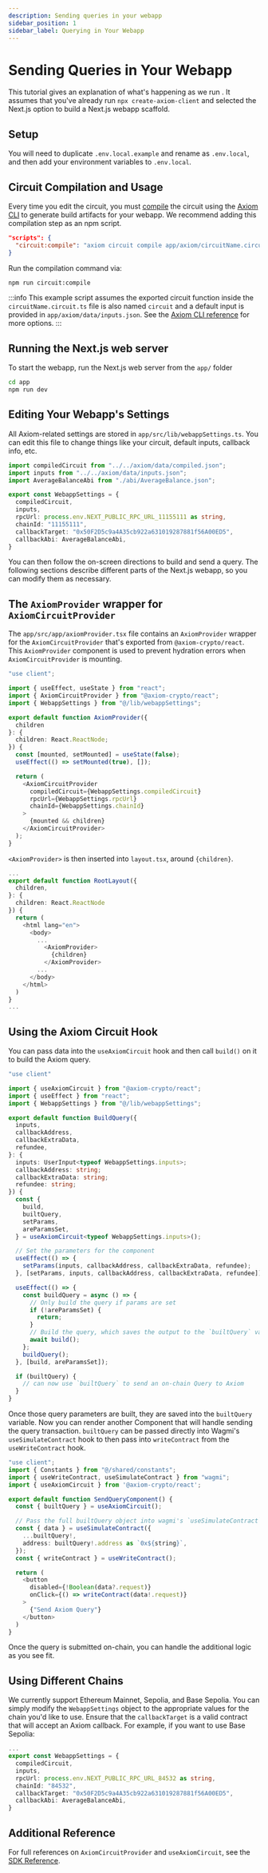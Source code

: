```yaml
---
description: Sending queries in your webapp
sidebar_position: 1
sidebar_label: Querying in Your Webapp
---
```


# Sending Queries in Your Webapp

This tutorial gives an explanation of what's happening as we run . It assumes that you've already run `npx create-axiom-client` and selected the Next.js option to build a Next.js webapp scaffold.

## Setup

You will need to duplicate `.env.local.example` and rename as `.env.local`, and then add your environment variables to `.env.local`.

## Circuit Compilation and Usage

Every time you edit the circuit, you must [compile](/sdk/typescript-sdk/axiom-cli#compile) the circuit using the [Axiom CLI](/sdk/typescript-sdk/axiom-cli#compile) to generate build artifacts for your webapp. We recommend adding this compilation step as an npm script.

```json title="package.json (in root directory of project)"
"scripts": {
  "circuit:compile": "axiom circuit compile app/axiom/circuitName.circuit.ts"
}
```

Run the compilation command via:

```bash npm2yarn
npm run circuit:compile
```

:::info
This example script assumes the exported circuit function inside the `circuitName.circuit.ts` file is also named `circuit` and a default input is provided in `app/axiom/data/inputs.json`. See the [Axiom CLI reference](/sdk/typescript-sdk/axiom-cli) for more options.
:::

## Running the Next.js web server

To start the webapp, run the Next.js web server from the `app/` folder

```bash npm2yarn
cd app
npm run dev
```

## Editing Your Webapp's Settings

All Axiom-related settings are stored in `app/src/lib/webappSettings.ts`. You can edit this file to change things like your circuit, default inputs, callback info, etc.

```typescript title="app/src/lib/webappSettings.ts"
import compiledCircuit from "../../axiom/data/compiled.json";
import inputs from "../../axiom/data/inputs.json";
import AverageBalanceAbi from "./abi/AverageBalance.json";

export const WebappSettings = {
  compiledCircuit,
  inputs,
  rpcUrl: process.env.NEXT_PUBLIC_RPC_URL_11155111 as string,
  chainId: "11155111",
  callbackTarget: "0x50F2D5c9a4A35cb922a631019287881f56A00ED5",
  callbackAbi: AverageBalanceAbi,
}
```

You can then follow the on-screen directions to build and send a query. The following sections describe different parts of the Next.js webapp, so you can modify them as necessary.

## The `AxiomProvider` wrapper for `AxiomCircuitProvider`

The `app/src/app/axiomProvider.tsx` file contains an `AxiomProvider` wrapper for the `AxiomCircuitProvider` that's exported from `@axiom-crypto/react`. This `AxiomProvider` component is used to prevent hydration errors when `AxiomCircuitProvider` is mounting.

```typescript title="app/src/app/axiomProvider.tsx"
"use client";

import { useEffect, useState } from "react";
import { AxiomCircuitProvider } from "@axiom-crypto/react";
import { WebappSettings } from "@/lib/webappSettings";

export default function AxiomProvider({
  children
}: {
  children: React.ReactNode;
}) {
  const [mounted, setMounted] = useState(false);
  useEffect(() => setMounted(true), []);

  return (
    <AxiomCircuitProvider
      compiledCircuit={WebappSettings.compiledCircuit}
      rpcUrl={WebappSettings.rpcUrl}
      chainId={WebappSettings.chainId}
    >
      {mounted && children}
    </AxiomCircuitProvider>
  );
}
```

`<AxiomProvider>` is then inserted into `layout.tsx`, around `{children}`.

```typescript title="app/src/app/layout.tsx"
...
export default function RootLayout({
  children,
}: {
  children: React.ReactNode
}) {
  return (
    <html lang="en">
      <body>
        ...
          <AxiomProvider>
            {children}
          </AxiomProvider>
        ...
      </body>
    </html>
  )
}
...
```

## Using the Axiom Circuit Hook

You can pass data into the `useAxiomCircuit` hook and then call `build()` on it to build the Axiom query. 

```typescript title="app/src/app/components/BuildQuery.tsx"
"use client"

import { useAxiomCircuit } from "@axiom-crypto/react";
import { useEffect } from "react";
import { WebappSettings } from "@/lib/webappSettings";

export default function BuildQuery({
  inputs,
  callbackAddress,
  callbackExtraData,
  refundee,
}: {
  inputs: UserInput<typeof WebappSettings.inputs>;
  callbackAddress: string;
  callbackExtraData: string;
  refundee: string;
}) {
  const {
    build,
    builtQuery,
    setParams,
    areParamsSet,
  } = useAxiomCircuit<typeof WebappSettings.inputs>();

  // Set the parameters for the component
  useEffect(() => {
    setParams(inputs, callbackAddress, callbackExtraData, refundee);
  }, [setParams, inputs, callbackAddress, callbackExtraData, refundee]);

  useEffect(() => {
    const buildQuery = async () => {
      // Only build the query if params are set
      if (!areParamsSet) {
        return;
      }
      // Build the query, which saves the output to the `builtQuery` variable
      await build();
    };
    buildQuery();
  }, [build, areParamsSet]);

  if (builtQuery) {
    // can now use `builtQuery` to send an on-chain Query to Axiom
  }
}
```

Once those query parameters are built, they are saved into the `builtQuery` variable. Now you can render another Component that will handle sending the query transaction. `builtQuery` can be passed directly into Wagmi's `useSimulateContract` hook to then pass into `writeContract` from the `useWriteContract` hook.

```typescript title="app/src/app/components/SendQuery.tsx"
"use client";
import { Constants } from "@/shared/constants";
import { useWriteContract, useSimulateContract } from "wagmi";
import { useAxiomCircuit } from '@axiom-crypto/react';

export default function SendQueryComponent() {
  const { builtQuery } = useAxiomCircuit();

  // Pass the full builtQuery object into wagmi's `useSimulateContract`
  const { data } = useSimulateContract({
    ...builtQuery!,
    address: builtQuery!.address as `0x${string}`,
  });
  const { writeContract } = useWriteContract();

  return (
    <button
      disabled={!Boolean(data?.request)}
      onClick={() => writeContract(data!.request)}
    >
      {"Send Axiom Query"}
    </button>
  )
}
```

Once the query is submitted on-chain, you can handle the additional logic as you see fit.

## Using Different Chains

We currently support Ethereum Mainnet, Sepolia, and Base Sepolia. You can simply modify the `WebappSettings` object to the appropriate values for the chain you'd like to use. Ensure that the `callbackTarget` is a valid contract that will accept an Axiom callback. For example, if you want to use Base Sepolia:

```typescript title="app/src/lib/webappSettings.ts"
...
export const WebappSettings = {
  compiledCircuit,
  inputs,
  rpcUrl: process.env.NEXT_PUBLIC_RPC_URL_84532 as string,
  chainId: "84532",
  callbackTarget: "0x50F2D5c9a4A35cb922a631019287881f56A00ED5",
  callbackAbi: AverageBalanceAbi,
}
```

## Additional Reference

For full references on `AxiomCircuitProvider` and `useAxiomCircuit`, see the [SDK Reference](/sdk/react-sdk/axiom-react.md).
